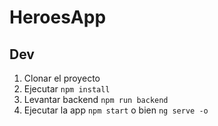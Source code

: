 # HeroesApp

## Dev

1. Clonar el proyecto
2. Ejecutar ``` npm install ```
3. Levantar backend ``` npm run backend ```
4. Ejecutar la app ``` npm start ``` o bien ``` ng serve -o ```
